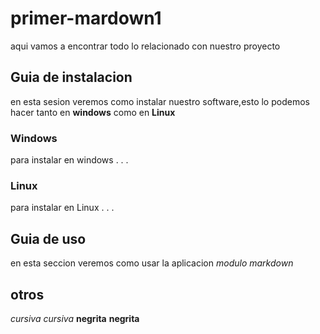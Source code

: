 # primer-mardown1
aqui vamos a encontrar todo lo relacionado con nuestro proyecto 

## Guia de instalacion
en esta sesion veremos como instalar nuestro software,esto lo podemos hacer tanto en **windows** como en **Linux** 

### Windows
para instalar en windows . . .

### Linux 
para instalar en Linux . . .

## Guia de uso
en esta seccion veremos como usar la aplicacion _modulo markdown_

## otros
*cursiva*
_cursiva_
**negrita**
__negrita__ 

